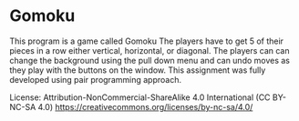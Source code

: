 # Gomoku
This program is a game called Gomoku The players have to get 5 of their pieces in a row either vertical, horizontal, or diagonal. The players can can change the background using the pull down menu and can undo moves as they play with the buttons on the window. This assignment was fully developed using pair programming approach.

License: Attribution-NonCommercial-ShareAlike 4.0 International (CC BY-NC-SA 4.0)
         https://creativecommons.org/licenses/by-nc-sa/4.0/

